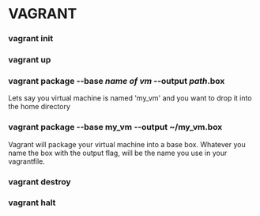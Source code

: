 # VAGRANT

### vagrant init <br />

### vagrant up <br />


### vagrant package --base *name of vm* --output *path*.box <br />
Lets say you virtual machine is named 'my_vm' and you want to drop it into the home directory <br />

### vagrant package --base my_vm --output ~/my_vm.box <br />
Vagrant will package your virtual machine into a base box. Whatever you name the box with the output flag, will be the name you use in your vagrantfile. <br />

### vagrant destroy <br />

### vagrant halt <br />
